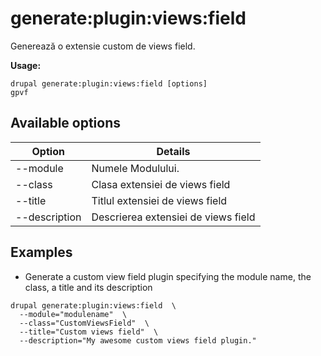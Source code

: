 # generate:plugin:views:field
Generează o extensie custom de views field.

**Usage:**
```
drupal generate:plugin:views:field [options]
gpvf
```

## Available options
Option | Details
-------|-------------
--module | Numele Modulului.
--class | Clasa extensiei de views field
--title | Titlul extensiei de views field
--description | Descrierea extensiei de views field

## Examples
* Generate a custom view field plugin specifying the module name, the class, a title and its description
```
drupal generate:plugin:views:field  \
  --module="modulename"  \
  --class="CustomViewsField"  \
  --title="Custom views field"  \
  --description="My awesome custom views field plugin."
```
